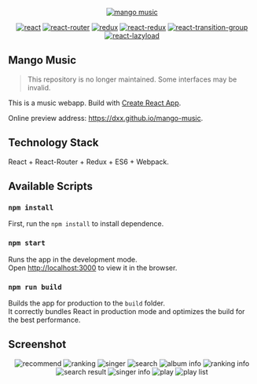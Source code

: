 <p align="center">
    <a href="https://dxx.github.io/mango-music"><img src="https://dxx.github.io/mango-music/favicon.ico" alt="mango music"/></a>
</p>
<p align="center">
  <a href="https://github.com/facebook/react"><img src="https://img.shields.io/badge/react-v16.7.0-blue.svg" alt="react"></a>
  <a href="https://github.com/ReactTraining/react-router"><img src="https://img.shields.io/badge/react--router-v4.3.1-blue.svg" alt="react-router"></a>
  <a href="https://github.com/reactjs/redux"><img src="https://img.shields.io/badge/redux-v3.7.2-blue.svg" alt="redux"></a>
  <a href="https://github.com/reactjs/react-redux"><img src="https://img.shields.io/badge/react--redux-v5.0.6-blue.svg" alt="react-redux"></a>
  <a href="https://github.com/reactjs/react-transition-group"><img src="https://img.shields.io/badge/react--transition--group-v2.2.1-blue.svg" alt="react-transition-group"></a>
  <a href="https://github.com/jasonslyvia/react-lazyload"><img src="https://img.shields.io/badge/react--lazyload-v2.3.0-yellow.svg" alt="react-lazyload"></a>
</p>

## Mango Music

> This repository is no longer maintained. Some interfaces may be invalid.

This is a music webapp. Build with [Create React App](https://github.com/facebookincubator/create-react-app).

Online preview address: https://dxx.github.io/mango-music.

## Technology Stack

React + React-Router + Redux + ES6 + Webpack.


## Available Scripts

### `npm install`

First, run the `npm install` to install dependence.

### `npm start`

Runs the app in the development mode.<br>
Open [http://localhost:3000](http://localhost:3000) to view it in the browser.

### `npm run build`

Builds the app for production to the `build` folder.<br>
It correctly bundles React in production mode and optimizes the build for the best performance.

## Screenshot

<p align="center">
  <img src="https://dxx.github.io/mango-music/screenshot/recommend.png" alt="recommend"/>
  <img src="https://dxx.github.io/mango-music/screenshot/ranking.png" alt="ranking"/>

  <img src="https://dxx.github.io/mango-music/screenshot/singer.png" alt="singer"/>
  <img src="https://dxx.github.io/mango-music/screenshot/search.png" alt="search"/>

  <img src="https://dxx.github.io/mango-music/screenshot/album_info.png" alt="album info"/>
  <img src="https://dxx.github.io/mango-music/screenshot/ranking_info.png" alt="ranking info"/>

  <img src="https://dxx.github.io/mango-music/screenshot/search_result.png" alt="search result"/>
  <img src="https://dxx.github.io/mango-music/screenshot/singer_info.png" alt="singer info"/>

  <img src="https://dxx.github.io/mango-music/screenshot/play.png" alt="play"/>
  <img src="https://dxx.github.io/mango-music/screenshot/play_list.png" alt="play list"/>
</p>